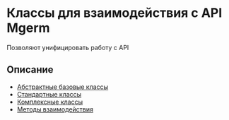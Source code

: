 # Классы для взаимодействия с API Mgerm

Позволяют унифицировать работу с API

## Описание
* [Абстрактные базовые классы](/docs/abstract.md)
* [Стандартные классы](/docs/standart.md)
* [Комплексные классы](/docs/complex.md)
* [Методы взаимодействия](/docs/usage.md)
